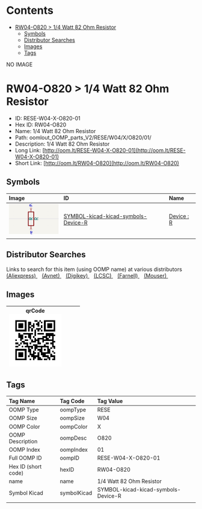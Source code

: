 



Contents
========

* [RW04-O820 > 1/4 Watt 82 Ohm Resistor](#rw04-o820--14-watt-82-ohm-resistor)
	* [Symbols](#symbols)
	* [Distributor Searches](#distributor-searches)
	* [Images](#images)
	* [Tags](#tags)
  
NO IMAGE  
# RW04-O820 > 1/4 Watt 82 Ohm Resistor

- ID: RESE-W04-X-O820-01
- Hex ID: RW04-O820
- Name: 1/4 Watt 82 Ohm Resistor
- Path: oomlout_OOMP_parts_V2/RESE/W04/X/O820/01/
- Description: 1/4 Watt 82 Ohm Resistor
- Long Link: [http://oom.lt/RESE-W04-X-O820-01](http://oom.lt/RESE-W04-X-O820-01)
- Short Link: [http://oom.lt/RW04-O820](http://oom.lt/RW04-O820)

## Symbols
  

|Image|ID|Name|
| :--- | :--- | :--- |
|[![](https://raw.githubusercontent.com/oomlout/oomlout_OOMP_eda_V2/main/SYMBOL/kicad/kicad-symbols/Device/R/image_140.png)](https://github.com/oomlout/oomlout_OOMP_eda_V2/tree/main/SYMBOL/kicad/kicad-symbols/Device/R/)|[SYMBOL-kicad-kicad-symbols-Device-R](https://github.com/oomlout/oomlout_OOMP_eda_V2/tree/main/SYMBOL/kicad/kicad-symbols/Device/R/)|[Device : R](https://github.com/oomlout/oomlout_OOMP_eda_V2/tree/main/SYMBOL/kicad/kicad-symbols/Device/R/)|
||||

## Distributor Searches
  
Links to search for this item (using OOMP name) at various distributors  
[(Aliexpress) ](https://www.aliexpress.com/wholesale?SearchText=1/4+Watt+82+Ohm+Resistor)&nbsp;&nbsp;&nbsp;[(Avnet) ](https://www.avnet.com/shop/us/search/1/4+Watt+82+Ohm+Resistor)&nbsp;&nbsp;&nbsp;[(Digikey) ](https://www.digikey.co.uk/en/products/result?s=1/4+Watt+82+Ohm+Resistor)&nbsp;&nbsp;&nbsp;[(LCSC) ](https://www.lcsc.com/search?q=1/4+Watt+82+Ohm+Resistor)&nbsp;&nbsp;&nbsp;[(Farnell) ](https://uk.farnell.com/search?st=1/4+Watt+82+Ohm+Resistor)&nbsp;&nbsp;&nbsp;[(Mouser) ](https://www.mouser.com/c/?q=1/4+Watt+82+Ohm+Resistor)&nbsp;&nbsp;&nbsp;
## Images
  

|qrCode<br>[![](https://raw.githubusercontent.com/oomlout/oomlout_OOMP_parts_V2/main/RESE/W04/X/O820/01/qrCode_140.png)](https://github.com/oomlout/oomlout_OOMP_parts_V2/tree/main/RESE/W04/X/O820/01/qrCode.png)||||
| :---: | :---: | :---: | :---: |

## Tags
  

|Tag Name|Tag Code|Tag Value|
| :--- | :--- | :--- |
|OOMP Type|oompType|RESE|
|OOMP Size|oompSize|W04|
|OOMP Color|oompColor|X|
|OOMP Description|oompDesc|O820|
|OOMP Index|oompIndex|01|
|Full OOMP ID|oompID|RESE-W04-X-O820-01|
|Hex ID (short code)|hexID|RW04-O820|
|name|name|1/4 Watt 82 Ohm Resistor|
|Symbol Kicad|symbolKicad|SYMBOL-kicad-kicad-symbols-Device-R|
||||
